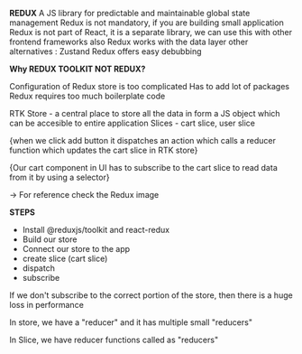 **REDUX**
A JS library for predictable and maintainable global state management
Redux is not mandatory, if you are building small application
Redux is not part of React, it is a separate library, we can use this with other frontend frameworks also
Redux works with the data layer
other alternatives : Zustand
Redux offers easy debubbing

**Why REDUX TOOLKIT NOT REDUX?**

Configuration of Redux store is too complicated
Has to add lot of packages
Redux requires too much boilerplate code


RTK Store - a central place to store all the data in form a JS object which can be accesible to entire application
Slices - cart slice, user slice

{when we click add button it dispatches an action which calls a reducer function which updates the cart slice in RTK store}

{Our cart component in UI has to subscribe to the cart slice to read data from it by using a selector}

-> For reference check the Redux image

**STEPS**
- Install @reduxjs/toolkit and react-redux
- Build our store
- Connect our store to the app
- create slice (cart slice)
- dispatch
- subscribe

If we don't subscribe to the correct portion of the store, then there is a huge loss in performance

In store, we have a "reducer" and it has multiple small "reducers"

In Slice, we have reducer functions called as "reducers"

